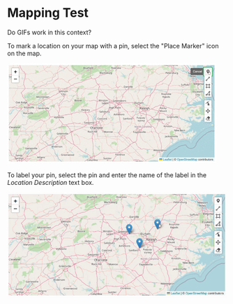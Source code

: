 # Mapping Test

Do GIFs work in this context?

To mark a location on your map with a pin, select the "Place Marker" icon on the map. 

![Mapping - drop a pin](../_embeds/pointsGIF1.gif)

To label your pin, select the pin and enter the name of the label in the *Location Description* text box.

![Mapping - label your pins](../_embeds/pointsGIF2.gif)


